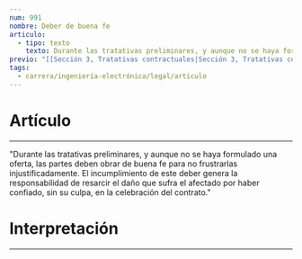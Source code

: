 ```yaml
---
num: 991
nombre: Deber de buena fe
articulo:
  - tipo: texto
    texto: Durante las tratativas preliminares, y aunque no se haya formulado una oferta, las partes deben obrar de buena fe para no frustrarlas injustificadamente. El incumplimiento de este deber genera la responsabilidad de resarcir el daño que sufra el afectado por haber confiado, sin su culpa, en la celebración del contrato.
previo: "[[Sección 3, Tratativas contractuales|Sección 3, Tratativas contractuales]]"
tags:
  - carrera/ingeniería-electrónica/legal/articulo
---
```

# Artículo
---
"Durante las tratativas preliminares, y aunque no se haya formulado una oferta, las partes deben obrar de buena fe para no frustrarlas injustificadamente. El incumplimiento de este deber genera la responsabilidad de resarcir el daño que sufra el afectado por haber confiado, sin su culpa, en la celebración del contrato."

# Interpretación
---
